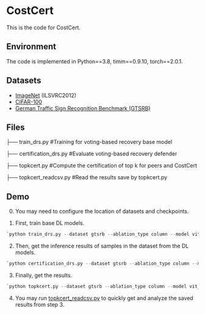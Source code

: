 # CostCert

This is the code for CostCert.

## Environment

The code is implemented in Python==3.8, timm==0.9.10, torch==2.0.1.

## Datasets

- [ImageNet](https://image-net.org/download.php) (ILSVRC2012)
- [CIFAR-100](https://www.cs.toronto.edu/~kriz/cifar.html)
- [German Traffic Sign Recognition Benchmark (GTSRB)](https://benchmark.ini.rub.de/)

## Files

├── train_drs.py              #Training for voting-based recovery base model 

├── certification_drs.py                  #Evaluate voting-based recovery defender

├── topkcert.py    #Compute the certification of top k for peers and CostCert

├── topkcert_readcsv.py    #Read the results save by  topkcert.py


## Demo

0. You may need to configure the location of datasets and checkpoints.

1. First, train base DL models. 

  ```python
  `python train_drs.py --dataset gtsrb --ablation_type column --model vit_base_patch16_224 --ablation_size 19
  ```

  

2. Then, get the inference results of samples in the dataset from the DL models.

  ```python
  `python certification_drs.py --dataset gtsrb --ablation_type column --model vit_base_patch16_224 --ablation_size 19
  ```

  

3. Finally, get the results.

  ```python
  `python topkcert.py --dataset gtsrb --ablation_type column --model vit_base_patch16_224 --ablation_size 19
  ```



4. You may run [topkcert_readcsv.py](https://github.com/anonymoussubmissio/CostCert/blob/main/topkcert_readcsv.py) to quickly get and analyze the saved results from step 3.

